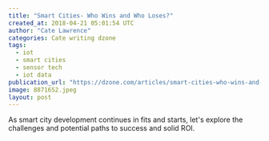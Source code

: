 ```yaml
---
title: "Smart Cities- Who Wins and Who Loses?"
created_at: 2018-04-21 05:01:54 UTC
author: "Cate Lawrence"
categories: Cate writing dzone
tags: 
  - iot
  - smart cities
  - sensor tech
  - iot data
publication_url: "https://dzone.com/articles/smart-cities-who-wins-and-who-loses"
image: 8871652.jpeg
layout: post
---
```

As smart city development continues in fits and starts, let's explore the challenges and potential paths to success and solid ROI.

